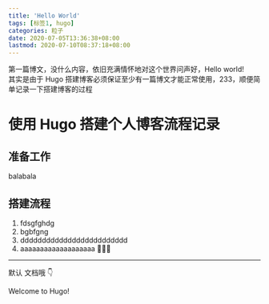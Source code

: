 ```yaml
---
title: 'Hello World'
tags: [标签1, hugo]
categories: 粒子
date: 2020-07-05T13:36:38+08:00
lastmod: 2020-07-10T08:37:18+08:00
---
```


第一篇博文，没什么内容，依旧充满情怀地对这个世界问声好，Hello world!  
其实是由于 Hugo 搭建博客必须保证至少有一篇博文才能正常使用，233，顺便简单记录一下搭建博客的过程

<!--more-->

# 使用 Hugo 搭建个人博客流程记录

## 准备工作

balabala 

## 搭建流程

1. fdsgfghdg
2. bgbfgng
3. ddddddddddddddddddddddddd
4. aaaaaaaaaaaaaaaaaaa 👊👊👊

---

默认 文档哦 👇

Welcome to Hugo!
